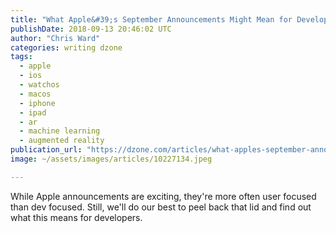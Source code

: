 ```yaml
---
title: "What Apple&#39;s September Announcements Might Mean for Developers"
publishDate: 2018-09-13 20:46:02 UTC
author: "Chris Ward"
categories: writing dzone
tags:
  - apple
  - ios
  - watchos
  - macos
  - iphone
  - ipad
  - ar
  - machine learning
  - augmented reality
publication_url: "https://dzone.com/articles/what-apples-september-announcements-might-mean-for"
image: ~/assets/images/articles/10227134.jpeg

---
```

While Apple announcements are exciting, they're more often user focused than dev focused. Still, we'll do our best to peel back that lid and find out what this means for developers.

